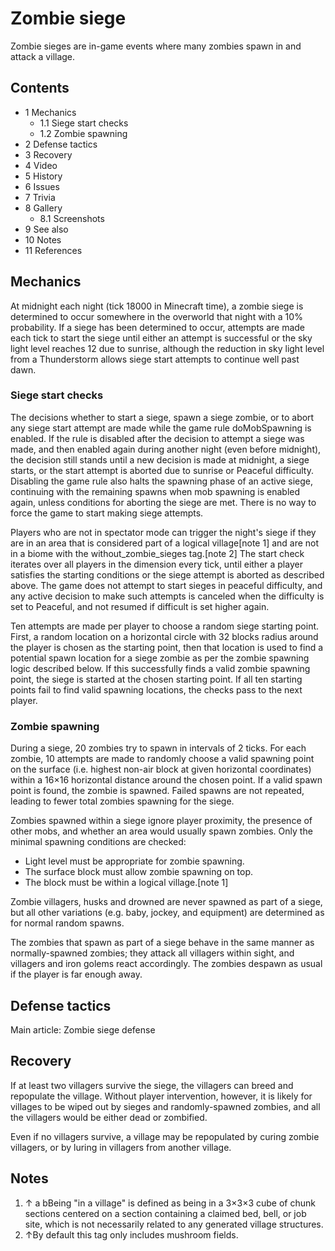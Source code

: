 # Zombie siege
Zombie sieges are in-game events where many zombies spawn in and attack a village.

## Contents
- 1 Mechanics
	- 1.1 Siege start checks
	- 1.2 Zombie spawning
- 2 Defense tactics
- 3 Recovery
- 4 Video
- 5 History
- 6 Issues
- 7 Trivia
- 8 Gallery
	- 8.1 Screenshots
- 9 See also
- 10 Notes
- 11 References

## Mechanics
At midnight each night (tick 18000 in Minecraft time), a zombie siege is determined to occur somewhere in the overworld that night with a 10% probability. If a siege has been determined to occur, attempts are made each tick to start the siege until either an attempt is successful or the sky light level reaches 12 due to sunrise, although the reduction in sky light level from a Thunderstorm allows siege start attempts to continue well past dawn. 

### Siege start checks
The decisions whether to start a siege, spawn a siege zombie, or to abort any siege start attempt are made while the game rule doMobSpawning is enabled. If the rule is disabled after the decision to attempt a siege was made, and then enabled again during another night (even before midnight), the decision still stands until a new decision is made at midnight, a siege starts, or the start attempt is aborted due to sunrise or Peaceful difficulty. Disabling the game rule also halts the spawning phase of an active siege, continuing with the remaining spawns when mob spawning is enabled again, unless conditions for aborting the siege are met. There is no way to force the game to start making siege attempts.

Players who are not in spectator mode can trigger the night's siege if they are in an area that is considered part of a logical village[note 1] and are not in a biome with the without_zombie_sieges tag.[note 2] The start check iterates over all players in the dimension every tick, until either a player satisfies the starting conditions or the siege attempt is aborted as described above. The game does not attempt to start sieges in peaceful difficulty, and any active decision to make such attempts is canceled when the difficulty is set to Peaceful, and not resumed if difficult is set higher again.

Ten attempts are made per player to choose a random siege starting point. First, a random location on a horizontal circle with 32 blocks radius around the player is chosen as the starting point, then that location is used to find a potential spawn location for a siege zombie as per the zombie spawning logic described below. If this successfully finds a valid zombie spawning point, the siege is started at the chosen starting point. If all ten starting points fail to find valid spawning locations, the checks pass to the next player.

### Zombie spawning
During a siege, 20 zombies try to spawn in intervals of 2 ticks. For each zombie, 10 attempts are made to randomly choose a valid spawning point on the surface (i.e. highest non-air block at given horizontal coordinates) within a 16×16 horizontal distance around the chosen point. If a valid spawn point is found, the zombie is spawned. Failed spawns are not repeated, leading to fewer total zombies spawning for the siege.

Zombies spawned within a siege ignore player proximity, the presence of other mobs, and whether an area would usually spawn zombies. Only the minimal spawning conditions are checked:

- Light level must be appropriate for zombie spawning.
- The surface block must allow zombie spawning on top.
- The block must be within a logical village.[note 1]

Zombie villagers, husks and drowned are never spawned as part of a siege, but all other variations (e.g. baby, jockey, and equipment) are determined as for normal random spawns.

The zombies that spawn as part of a siege behave in the same manner as normally-spawned zombies; they attack all villagers within sight, and villagers and iron golems react accordingly. The zombies despawn as usual if the player is far enough away.

## Defense tactics
Main article: Zombie siege defense
## Recovery
If at least two villagers survive the siege, the villagers can breed and repopulate the village. Without player intervention, however, it is likely for villages to be wiped out by sieges and randomly-spawned zombies, and all the villagers would be either dead or zombified. 

Even if no villagers survive, a village may be repopulated by curing zombie villagers, or by luring in villagers from another village.

## Notes
1. ↑ a bBeing "in a village" is defined as being in a 3×3×3 cube of chunk sections centered on a section containing a claimed bed, bell, or job site, which is not necessarily related to any generated village structures.
2. ↑By default this tag only includes mushroom fields.

